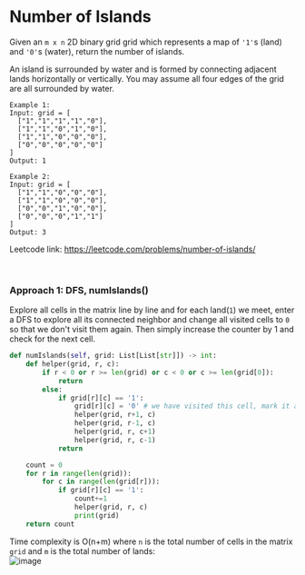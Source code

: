 # Number of Islands
Given an `m x n` 2D binary grid grid which represents a map of `'1'`s (land) and `'0'`s (water), return the number of islands.

An island is surrounded by water and is formed by connecting adjacent lands horizontally or vertically. You may assume all four edges of the grid are all surrounded by water.

 
```
Example 1:
Input: grid = [
  ["1","1","1","1","0"],
  ["1","1","0","1","0"],
  ["1","1","0","0","0"],
  ["0","0","0","0","0"]
]
Output: 1

Example 2:
Input: grid = [
  ["1","1","0","0","0"],
  ["1","1","0","0","0"],
  ["0","0","1","0","0"],
  ["0","0","0","1","1"]
]
Output: 3
```

Leetcode link: https://leetcode.com/problems/number-of-islands/

<br />

### Approach 1: DFS, numIslands()
Explore all cells in the matrix line by line and for each land(`1`) we meet, enter a DFS to explore all its connected neighbor and change all visited cells to `0` so that we don't visit them again. Then simply increase the counter by 1 and check for the next cell.

```python
def numIslands(self, grid: List[List[str]]) -> int:
    def helper(grid, r, c):
        if r < 0 or r >= len(grid) or c < 0 or c >= len(grid[0]):
            return
        else:
            if grid[r][c] == '1':
                grid[r][c] = '0' # we have visited this cell, mark it as visited
                helper(grid, r+1, c)
                helper(grid, r-1, c)
                helper(grid, r, c+1)
                helper(grid, r, c-1)
            return

    count = 0
    for r in range(len(grid)):
        for c in range(len(grid[r])):
            if grid[r][c] == '1':
                count+=1
                helper(grid, r, c)
                print(grid)
    return count
```

Time complexity is O(n+m) where `n` is the total number of cells in the matrix `grid` and `m` is the total number of lands:\
![image](https://user-images.githubusercontent.com/25105806/145692741-da367c37-9b49-425b-a9ae-615fff1996ad.png)

